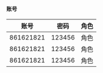 #### 账号  

|账号|密码|角色|
|---|---|---|
|861621821|123456|角色|
|861621821|123456|角色|
|861621821|123456|角色|